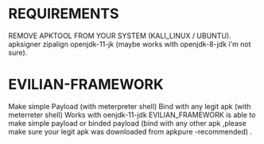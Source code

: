 # REQUIREMENTS
REMOVE APKTOOL FROM YOUR SYSTEM (KALI_LINUX / UBUNTU).
apksigner
zipalign
openjdk-11-jk (maybe works with openjdk-8-jdk i'm not sure).

# EVILIAN-FRAMEWORK
Make simple Payload (with meterpreter shell)
Bind with any legit apk (with meterreter shell)
Works with oenjdk-11-jdk
EVILIAN_FRAMEWORK is able to make simple payload or binded payload (bind with any other apk ,please make sure your legit apk was downloaded from apkpure -recommended) .
